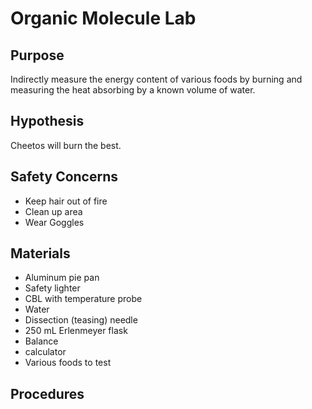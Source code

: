 # Organic Molecule Lab

## Purpose
Indirectly measure the energy content of various foods by burning and measuring the heat absorbing by a known volume of water.

## Hypothesis
Cheetos will burn the best.

## Safety Concerns

+ Keep hair out of fire
+ Clean up area
+ Wear Goggles

## Materials

+ Aluminum pie pan
+ Safety lighter
+ CBL with temperature probe
+ Water
+ Dissection (teasing) needle
+ 250 mL Erlenmeyer flask
+ Balance
+ calculator
+ Various foods to test

## Procedures
